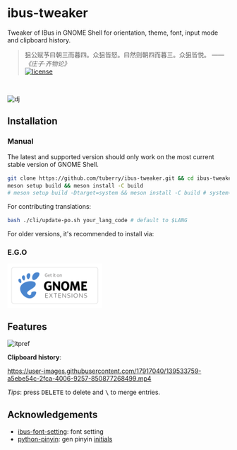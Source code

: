 # ibus-tweaker

Tweaker of IBus in GNOME Shell for orientation, theme, font, input mode and clipboard history.
> 狙公赋芧曰朝三而暮四。众狙皆怒。曰然则朝四而暮三。众狙皆悦。 —— *《庄子·齐物论》*<br>
[![license]](/LICENSE)
</br>

![dj](https://user-images.githubusercontent.com/17917040/92872878-0e647800-f439-11ea-9c14-781b4d3191ed.gif)


## Installation

### Manual

The latest and supported version should only work on the most current stable version of GNOME Shell.

```bash
git clone https://github.com/tuberry/ibus-tweaker.git && cd ibus-tweaker
meson setup build && meson install -C build
# meson setup build -Dtarget=system && meson install -C build # system-wide, default --prefix=/usr/local
```

For contributing translations:

```bash
bash ./cli/update-po.sh your_lang_code # default to $LANG
```

For older versions, it's recommended to install via:

### E.G.O

[<img src="https://raw.githubusercontent.com/andyholmes/gnome-shell-extensions-badge/master/get-it-on-ego.svg?sanitize=true" alt="Get it on GNOME Extensions" height="100" align="middle">][EGO]


## Features

![itpref](https://user-images.githubusercontent.com/17917040/155883168-fb8140ba-1cf9-497e-818c-a298125a0133.png)

**Clipboard history**:

https://user-images.githubusercontent.com/17917040/139533759-a5ebe54c-2fca-4006-9257-850877268499.mp4

*Tips*: press <kbd>DELETE</kbd> to delete and <kbd>\\</kbd> to merge entries.

## Acknowledgements

* [ibus-font-setting](https://extensions.gnome.org/extension/1121/ibus-font-setting/): font setting
* [python-pinyin](https://github.com/mozillazg/python-pinyin): gen pinyin [initials](/gen-initials.py)

[EGO]:https://extensions.gnome.org/extension/2820/ibus-tweaker/
[license]:https://img.shields.io/badge/license-GPLv3-green.svg
